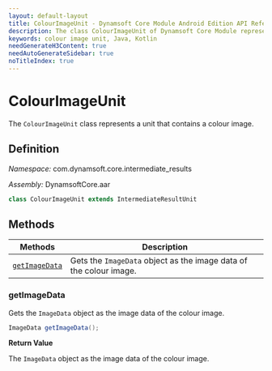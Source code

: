 ```yaml
---
layout: default-layout
title: ColourImageUnit - Dynamsoft Core Module Android Edition API Reference
description: The class ColourImageUnit of Dynamsoft Core Module represents a unit that contains a colour image.
keywords: colour image unit, Java, Kotlin
needGenerateH3Content: true
needAutoGenerateSidebar: true
noTitleIndex: true
---
```


# ColourImageUnit

The `ColourImageUnit` class represents a unit that contains a colour image.

## Definition

*Namespace:* com.dynamsoft.core.intermediate_results

*Assembly:* DynamsoftCore.aar

```java
class ColourImageUnit extends IntermediateResultUnit
```

## Methods

| Methods | Description |
| ------- | ----------- |
| [`getImageData`](#getimagedata) | Gets the `ImageData` object as the image data of the colour image. |

### getImageData

Gets the `ImageData` object as the image data of the colour image.

```java
ImageData getImageData();
```

**Return Value**

The `ImageData` object as the image data of the colour image.

